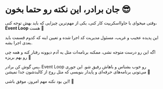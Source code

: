 # جان برادر، این نکته رو حتما بخون 😎

وقتی میخوای با جاوااسکریپت کار کنی، یکی از مهم‌ترین چیزایی که باید بهش توجه کنی، **Event Loop** هست 🔄

این پدیده عجیب و غریب، مسئول مدیریت کد اجرا شده و تعیین اینه که کدوم قسمت باید بعدی اجرا بشه.

اگه این رو درست متوجه نشی، ممکنه برنامه‌ات مثل یه آدم دیوونه رفتار کنه و همه چی رو بهم بریزه 🤯

پس گوش کن برادر، Event Loop رو خوب بشناس و باهاش رفیق شو. این جوری می‌تونی برنامه‌های حرفه‌ای و پایدار بنویسی که مثل روح از کالبدشون جدا نمیشن 💪

این بود نکته مهم امروز، موفق باشی! 🚀
